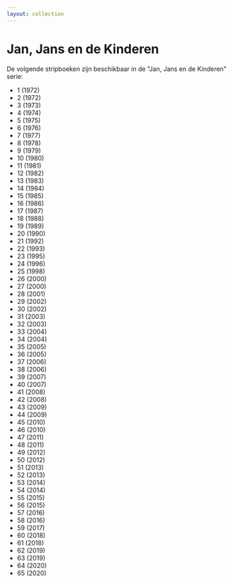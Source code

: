 ```yaml
---
layout: collection
---
```


# Jan, Jans en de Kinderen

De volgende stripboeken zijn beschikbaar in de "Jan, Jans en de Kinderen" serie:


- 1 (1972)
- 2 (1972)
- 3 (1973)
- 4 (1974)
- 5 (1975)
- 6 (1976)
- 7 (1977)
- 8 (1978)
- 9 (1979)
- 10 (1980)
- 11 (1981)
- 12 (1982)
- 13 (1983)
- 14 (1984)
- 15 (1985)
- 16 (1986)
- 17 (1987)
- 18 (1988)
- 19 (1989)
- 20 (1990)
- 21 (1992)
- 22 (1993)
- 23 (1995)
- 24 (1996)
- 25 (1998)
- 26 (2000)
- 27 (2000)
- 28 (2001)
- 29 (2002)
- 30 (2002)
- 31 (2003)
- 32 (2003)
- 33 (2004)
- 34 (2004)
- 35 (2005)
- 36 (2005)
- 37 (2006)
- 38 (2006)
- 39 (2007)
- 40 (2007)
- 41 (2008)
- 42 (2008)
- 43 (2009)
- 44 (2009)
- 45 (2010)
- 46 (2010)
- 47 (2011)
- 48 (2011)
- 49 (2012)
- 50 (2012)
- 51 (2013)
- 52 (2013)
- 53 (2014)
- 54 (2014)
- 55 (2015)
- 56 (2015)
- 57 (2016)
- 58 (2016)
- 59 (2017)
- 60 (2018)
- 61 (2018)
- 62 (2019)
- 63 (2019)
- 64 (2020)
- 65 (2020)
